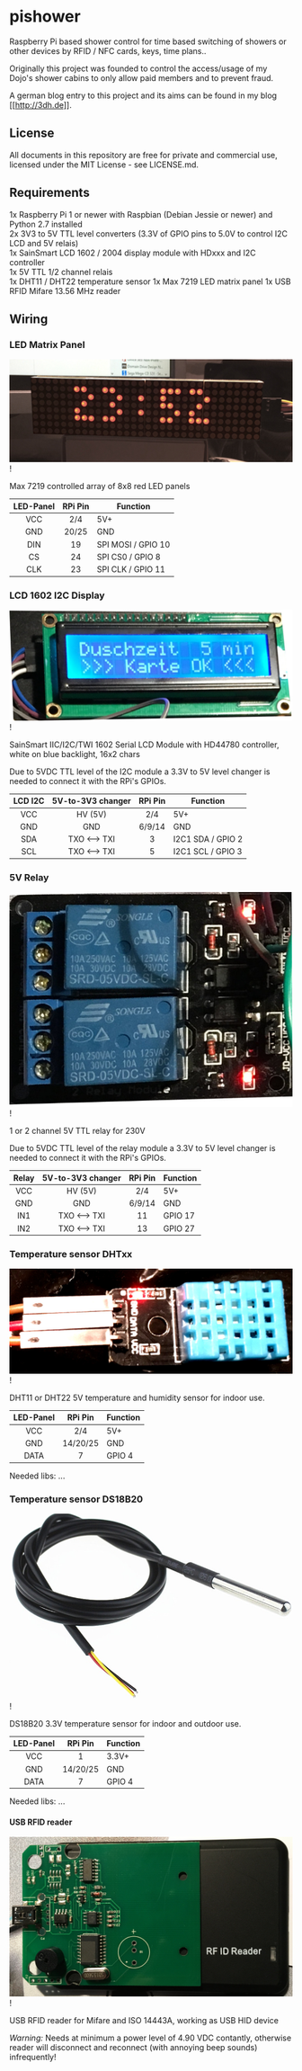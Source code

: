 # pishower

Raspberry Pi based shower control for time based switching of showers or other devices by RFID / NFC cards, keys, time plans..

Originally this project was founded to control the access/usage of my Dojo's shower cabins to only allow paid members and to prevent fraud.

A german blog entry to this project and its aims can be found in my blog [[http://3dh.de]].

## License

All documents in this repository are free for private and commercial use, licensed under the MIT License - see LICENSE.md.

## Requirements

1x Raspberry Pi 1 or newer with Raspbian (Debian Jessie or newer) and Python 2.7 installed  
2x 3V3 to 5V TTL level converters (3.3V of GPIO pins to 5.0V to control I2C LCD and 5V relais)  
1x SainSmart LCD 1602 / 2004 display module with HDxxx and I2C controller  
1x 5V TTL 1/2 channel relais  
1x DHT11 / DHT22 temperature sensor
1x Max 7219 LED matrix panel
1x USB RFID Mifare 13.56 MHz reader

## Wiring

### LED Matrix Panel

![Max7219 8x8 LED](/doc/max7219_8x8_panel.jpg)!

Max 7219 controlled array of 8x8 red LED panels

| LED-Panel | RPi Pin | Function  |
|:---------:|:-------:|-----------|
|VCC        | 2/4     | 5V+       | 
|GND        | 20/25   | GND       |
|DIN        | 19      | SPI MOSI / GPIO 10 |
|CS         | 24      | SPI CS0 / GPIO 8 |
|CLK        | 23      | SPI CLK / GPIO 11 |

### LCD 1602 I2C Display

![LCD 1602 HD44780](/doc/lcd_hd44780_i2c.jpg)!

SainSmart IIC/I2C/TWI 1602 Serial LCD Module with HD44780 controller, white on blue backlight, 16x2 chars

Due to 5VDC TTL level of the I2C module a 3.3V to 5V level changer is needed to connect it with the RPi's GPIOs.

| LCD I2C | 5V-to-3V3 changer | RPi Pin | Function |
|:-------:|:-----------------:|:-------:|----------|
|VCC      | HV (5V)           | 2/4     | 5V+      | 
|GND      | GND               | 6/9/14  | GND      |
|SDA      | TXO <--> TXI      | 3       | I2C1 SDA / GPIO 2 |
|SCL      | TXO <--> TXI      | 5       | I2C1 SCL / GPIO 3 |

### 5V Relay

![relay ttl](/doc/relay_5v_ttl.jpg)!

1 or 2 channel 5V TTL relay for 230V

Due to 5VDC TTL level of the relay module a 3.3V to 5V level changer is needed to connect it with the RPi's GPIOs.

| Relay | 5V-to-3V3 changer | RPi Pin | Function |
|:-----:|:-----------------:|:-------:|----------|
|VCC    | HV (5V)           | 2/4     | 5V+      | 
|GND    | GND               | 6/9/14  | GND      |
|IN1    | TXO <--> TXI      | 11      | GPIO 17  |
|IN2    | TXO <--> TXI      | 13      | GPIO 27  |

### Temperature sensor DHTxx

![dht11](/doc/dht11.jpg)!

DHT11 or DHT22 5V temperature and humidity sensor for indoor use.

| LED-Panel | RPi Pin  | Function  |
|:---------:|:--------:|-----------|
|VCC        | 2/4      | 5V+       | 
|GND        | 14/20/25 | GND       |
|DATA       | 7        | GPIO 4    |

Needed libs: ...

### Temperature sensor DS18B20

![ds18b20](/doc/ds18b20.jpg)!

DS18B20 3.3V temperature sensor for indoor and outdoor use.

| LED-Panel | RPi Pin  | Function  |
|:---------:|:--------:|-----------|
|VCC        | 1        | 3.3V+     | 
|GND        | 14/20/25 | GND       |
|DATA       | 7        | GPIO 4    |

Needed libs: ...

#### USB RFID reader

![usb rfid reader](/doc/rfid_hid_usb_reader.jpg)!

USB RFID reader for Mifare and ISO 14443A, working as USB HID device

*Warning:* Needs at minimum a power level of 4.90 VDC contantly, otherwise reader will disconnect and reconnect (with annoying beep sounds) infrequently!
